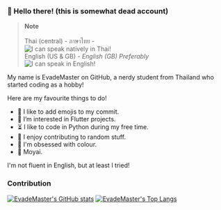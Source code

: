 ### 👋 Hello there! (this is somewhat dead account)

> **Note** <br>
> <br>
> Thai (central) - ภาษาไทย - <br> ![I can speak natively in Thai!](https://img.shields.io/badge/I%20can%20speak%20natively%20in-Thai-brightgreen?style=for-the-badge "I can speak natively in Thai!") <br>
> English (US & GB) - *English (GB) Preferably* <br> ![I can speak in English!](https://img.shields.io/badge/I%20can%20speak%20in-English-yellow?style=for-the-badge "I can speak in English!") 

My name is EvadeMaster on GitHub, a nerdy student from Thailand who started coding as a hobby!

Here are my favourite things to do!

- 🎉 I like to add emojis to my commit.
- 👀 I’m interested in Flutter projects.
- ⏳ I like to code in Python during my free time.
- 📜 I enjoy contributing to random stuff.
- 🎨 I'm obsessed with colour.
- 🗿 Moyai.

I'm not fluent in English, but at least I tried!

### Contribution

[![EvadeMaster's GitHub stats](https://github-readme-stats.vercel.app/api?username=EvadeMaster&theme=transparent "EvadeMaster's GitHub stats")](https://github.com/anuraghazra/github-readme-stats) [![EvadeMaster's Top Langs](https://github-readme-stats.vercel.app/api/top-langs/?username=EvadeMaster&theme=transparent&layout=compact "EvadeMaster's Top languages stats")](https://github.com/anuraghazra/github-readme-stats)

<!--
Lorem ipsum dolor sit amet, consectetur adipiscing elit, sed do eiusmod tempor incididunt ut labore et dolore magna aliqua. Quis risus sed vulputate odio ut enim. Leo urna molestie at elementum eu. Mattis enim ut tellus elementum sagittis vitae et leo duis. Ultrices in iaculis nunc sed augue lacus viverra vitae congue. Amet risus nullam eget felis eget nunc. Mattis aliquam faucibus purus in massa tempor. Augue mauris augue neque gravida in fermentum et. Nisi est sit amet facilisis magna etiam tempor orci. In ante metus dictum at tempor commodo. Platea dictumst quisque sagittis purus sit amet.

-->

